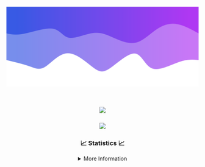 ![Header](./IMG_4001.png)
<div align="center">

<h1 align="center">
  <a href="https://git.io/typing-svg">
    <img src="https://readme-typing-svg.herokuapp.com/?lines=Welcome+to+my+profile!+👋;JavaScript+developer.;&center=true&size=25">
  </a>
</h1>

<p align="center">
  <img src="https://lanyard.cnrad.dev/api/624702585596805130" />
</p>

### 📈 Statistics 📈
<details>
    <summary>More Information</summary>
    <br/>

<!--START_SECTION:waka-->
![Code Time](http://img.shields.io/badge/Code%20Time-115%20hrs%2022%20mins-blue)

![Profile Views](http://img.shields.io/badge/Profile%20Views-0-blue)

**🐱 My GitHub Data** 

> 📦 2.3 kB Used in GitHub's Storage 
 > 
> 🏆 3 Contributions in the Year 2024
 > 
> 🚫 Not Opted to Hire
 > 
> 📜 5 Public Repositories 
 > 
> 🔑 1 Private Repositories 
 > 
**I'm an Early 🐤** 

```text
🌞 Morning                247 commits         ██████░░░░░░░░░░░░░░░░░░░   23.59 % 
🌆 Daytime                381 commits         █████████░░░░░░░░░░░░░░░░   36.39 % 
🌃 Evening                376 commits         █████████░░░░░░░░░░░░░░░░   35.91 % 
🌙 Night                  43 commits          █░░░░░░░░░░░░░░░░░░░░░░░░   04.11 % 
```
📅 **I'm Most Productive on Wednesday** 

```text
Monday                   108 commits         ███░░░░░░░░░░░░░░░░░░░░░░   10.32 % 
Tuesday                  148 commits         ████░░░░░░░░░░░░░░░░░░░░░   14.14 % 
Wednesday                231 commits         ██████░░░░░░░░░░░░░░░░░░░   22.06 % 
Thursday                 219 commits         █████░░░░░░░░░░░░░░░░░░░░   20.92 % 
Friday                   135 commits         ███░░░░░░░░░░░░░░░░░░░░░░   12.89 % 
Saturday                 82 commits          ██░░░░░░░░░░░░░░░░░░░░░░░   07.83 % 
Sunday                   124 commits         ███░░░░░░░░░░░░░░░░░░░░░░   11.84 % 
```


📊 **This Week I Spent My Time On** 

```text
🕑︎ Time Zone: America/New_York

💬 Programming Languages: 
Java                     14 hrs 22 mins      ██████████████████████░░░   88.72 % 
Kotlin                   1 hr 21 mins        ██░░░░░░░░░░░░░░░░░░░░░░░   08.35 % 
XML                      17 mins             ░░░░░░░░░░░░░░░░░░░░░░░░░   01.82 % 
YAML                     6 mins              ░░░░░░░░░░░░░░░░░░░░░░░░░   00.68 % 
IDEA_MODULE              1 min               ░░░░░░░░░░░░░░░░░░░░░░░░░   00.18 % 

🔥 Editors: 
IntelliJ                 16 hrs 12 mins      █████████████████████████   100.00 % 

🐱‍💻 Projects: 
HCTeams                  13 hrs 8 mins       ████████████████████░░░░░   81.10 % 
Cobalt                   1 hr 40 mins        ███░░░░░░░░░░░░░░░░░░░░░░   10.30 % 
Mercury                  1 hr 21 mins        ██░░░░░░░░░░░░░░░░░░░░░░░   08.40 % 
Carbon                   1 min               ░░░░░░░░░░░░░░░░░░░░░░░░░   00.12 % 
Sodium                   0 secs              ░░░░░░░░░░░░░░░░░░░░░░░░░   00.09 % 

💻 Operating System: 
Windows                  16 hrs 12 mins      █████████████████████████   100.00 % 
```

**I Mostly Code in Java** 

```text
Java                     22 repos            ██████████████████████░░░   88.00 % 
JavaScript               2 repos             ██░░░░░░░░░░░░░░░░░░░░░░░   08.00 % 
C++                      1 repo              █░░░░░░░░░░░░░░░░░░░░░░░░   04.00 % 
```



**Timeline**

![Lines of Code chart](https://raw.githubusercontent.com/DevDipin/DevDipin/main/assets/bar_graph.png)


 Last Updated on 06/03/2024 18:12:27 UTC
<!--END_SECTION:waka-->

![Footer](./IMG_4002.png)
